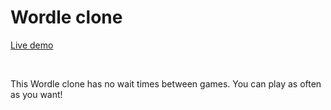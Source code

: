 # Wordle clone
[Live demo](https://ben-casson.github.io/Wordle-clone/)

<br>

This Wordle clone has no wait times between games. You can play as often as you want! 
